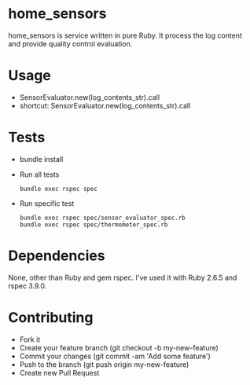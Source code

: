 # home_sensors

home_sensors is service written in pure Ruby. It process the log content and provide quality control evaluation.

# Usage
* SensorEvaluator.new(log_contents_str).call
* shortcut: SensorEvaluator.new(log_contents_str).call
    
# Tests
* bundle install
* Run all tests
    
      bundle exec rspec spec
    
* Run specific test

      bundle exec rspec spec/sensor_evaluator_spec.rb
      bundle exec rspec spec/thermometer_spec.rb
    
# Dependencies
None, other than Ruby and gem rspec. I've used it with Ruby 2.6.5 and rspec 3.9.0.

# Contributing
* Fork it
* Create your feature branch (git checkout -b my-new-feature)
* Commit your changes (git commit -am 'Add some feature')
* Push to the branch (git push origin my-new-feature)
* Create new Pull Request
